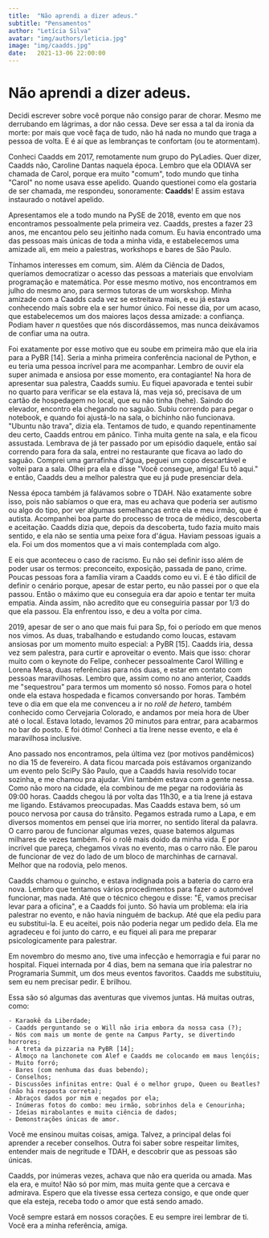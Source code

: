 ```yaml
---
title:  "Não aprendi a dizer adeus."
subtitle: "Pensamentos"
author: "Letícia Silva"
avatar: "img/authors/leticia.jpg"
image: "img/caadds.jpg"
date:   2021-13-06 22:00:00
---
```


# Não aprendi a dizer adeus.

Decidi escrever sobre você porque não consigo parar de chorar. Mesmo me derrubando em lágrimas, a dor não cessa. Deve ser essa a tal da ironia da morte: por mais que você faça de tudo, não há nada no mundo que traga a pessoa de volta. E é aí que as lembranças te confortam (ou te atormentam).

Conheci Caadds em 2017, remotamente num grupo do PyLadies. Quer dizer, Caadds não, Caroline Dantas naquela época. Lembro que ela ODIAVA ser chamada de Carol, porque era muito "comum", todo mundo que tinha "Carol" no nome usava esse apelido. Quando questionei como ela gostaria de ser chamada, me respondeu, sonoramente: **Caadds**! E assim estava instaurado o notável apelido.

Apresentamos ele a todo mundo na PySE de 2018, evento em que nos encontramos pessoalmente pela primeira vez. Caadds, prestes a fazer 23 anos, me encantou pelo seu jeitinho nada comum. Eu havia encontrado uma das pessoas mais únicas de toda a minha vida, e estabelecemos uma amizade ali, em meio a palestras, workshops e bares de São Paulo.

Tínhamos interesses em comum, sim. Além da Ciência de Dados, queríamos democratizar o acesso das pessoas a materiais que envolviam programação e matemática. Por esse mesmo motivo, nos encontramos em julho do mesmo ano, para sermos tutoras de um worskshop. Minha amizade com a Caadds cada vez se estreitava mais, e eu já estava conhecendo mais sobre ela e ser humor único. Foi nesse dia, por um acaso, que estabelecemos um dos maiores laços dessa amizade: a confiança. Podiam haver *n* questões que nós discordássemos, mas nunca deixávamos de confiar uma na outra.

Foi exatamente por esse motivo que eu soube em primeira mão que ela iria para a PyBR [14]. Seria a minha primeira conferência nacional de Python, e eu teria uma pessoa incrível para me acompanhar. Lembro de ouvir ela super animada e ansiosa por esse momento, era contagiante! Na hora de apresentar sua palestra, Caadds sumiu. Eu fiquei apavorada e tentei subir no quarto para verificar se ela estava lá, mas veja só, precisava de um cartão de hospedagem no local, que eu não tinha (hehe). Saindo do elevador, encontro ela chegando no saguão. Subiu correndo para pegar o notebook, e quando foi ajustá-lo na sala, o bichinho não funcionava. "Ubuntu não trava", dizia ela. Tentamos de tudo, e quando repentinamente deu certo, Caadds entrou em pânico. Tinha muita gente na sala, e ela ficou assustada. Lembrava de já ter passado por um episódio daquele, então saí correndo para fora da sala, entrei no restaurante que ficava ao lado do saguão. Comprei uma garrafinha d'água, peguei um copo descartável e voltei para a sala. Olhei pra ela e disse "Você consegue, amiga! Eu tô aqui." e então, Caadds deu a melhor palestra que eu já pude presenciar dela.

Nessa época também já falávamos sobre o TDAH. Não exatamente sobre isso, pois não sabíamos o que era, mas eu achava que poderia ser autismo ou algo do tipo, por ver algumas semelhanças entre ela e meu irmão, que é autista. Acompanhei boa parte do processo de troca de médico, descoberta e aceitação. Caadds dizia que, depois da descoberta, tudo fazia muito mais sentido, e ela não se sentia uma peixe fora d'água. Haviam pessoas iguais a ela. Foi um dos momentos que a vi mais contemplada com algo.

E eis que aconteceu o caso de racismo. Eu não sei definir isso além de poder usar os termos: preconceito, exposição, passada de pano, crime. Poucas pessoas fora a família viram a Caadds como eu vi. E é tão difícil de definir o cenário porque, apesar de estar perto, eu não passei por o que ela passou. Então o máximo que eu conseguia era dar apoio e tentar ter muita empatia. Ainda assim, não acredito que eu conseguiria passar por 1/3 do que ela passou. Ela enfrentou isso, e deu a volta por cima.

2019, apesar de ser o ano que mais fui para Sp, foi o período em que menos nos vimos. As duas, trabalhando e estudando como loucas, estavam ansiosas por um momento muito especial: a PyBR [15]. Caadds iria, dessa vez sem palestra, para curtir e aproveitar o evento. Mais que isso: chorar muito com o keynote do Felipe, conhecer pessoalmente Carol Willing e Lorena Mesa, duas referências para nós duas, e estar em contato com pessoas maravilhosas. Lembro que, assim como no ano anterior, Caadds me "sequestrou" para termos um momento só nosso. Fomos para o hotel onde ela estava hospedada e ficamos conversando por horas. Também teve o dia em que ela me convenceu a ir no *rolê de hetero*, também conhecido como Cervejaria Colorado, e andamos por meia hora de Uber até o local. Estava lotado, levamos 20 minutos para entrar, para acabarmos no bar do posto. E foi ótimo! Conheci a tia Irene nesse evento, e ela é maravilhosa inclusive.

Ano passado nos encontramos, pela última vez (por motivos pandêmicos) no dia 15 de fevereiro. A data ficou marcada pois estávamos organizando um evento pelo SciPy São Paulo, que a Caadds havia resolvido tocar sozinha, e me chamou pra ajudar. Vini também estava com a gente nessa. Como não moro na cidade, ela combinou de me pegar na rodoviária às 09:00 horas. Caadds chegou lá por volta das 11h30, e a tia Irene já estava me ligando. Estávamos preocupadas. Mas Caadds estava bem, só um pouco nervosa por causa do trânsito. Pegamos estrada rumo a Lapa, e em diversos momentos em pensei que iria morrer, no sentido literal da palavra. O carro parou de funcionar algumas vezes, quase batemos algumas milhares de vezes também. Foi o rolê mais doido da minha vida. E por incrível que pareça, chegamos vivas no evento, mas o carro não. Ele parou de funcionar de vez do lado de um bloco de marchinhas de carnaval. Melhor que na rodovia, pelo menos.

Caadds chamou o guincho, e estava indignada pois a bateria do carro era nova. Lembro que tentamos vários procedimentos para fazer o automóvel funcionar, mas nada. Até que o técnico chegou e disse: "É, vamos precisar levar para a oficina", e a Caadds foi junto. Só havia um problema: ela iria palestrar no evento, e não havia ninguém de backup. Até que ela pediu para eu substitui-la. E eu aceitei, pois não poderia negar um pedido dela. Ela me agradeceu e foi junto do carro, e eu fiquei ali para me preparar psicologicamente para palestrar. 

Em novembro do mesmo ano, tive uma infecção e hemorragia e fui parar no hospital. Fiquei internada por 4 dias, bem na semana que iria palestrar no Programaria Summit, um dos meus eventos favoritos. Caadds me substituiu, sem eu nem precisar pedir. E brilhou.

Essa são só algumas das aventuras que vivemos juntas. Há muitas outras, como:

    - Karaokê da Liberdade;  
    - Caadds perguntando se o Will não iria embora da nossa casa (?);  
    - Nós com mais um monte de gente na Campus Party, se divertindo horrores;  
    - A treta da pizzaria na PyBR [14];  
    - Almoço na lanchonete com Alef e Caadds me colocando em maus lençóis;  
    - Muito forró;  
    - Bares (com nenhuma das duas bebendo);  
    - Conselhos;  
    - Discussões infinitas entre: Qual é o melhor grupo, Queen ou Beatles? (não há resposta correta);  
    - Abraços dados por mim e negados por ela;  
    - Inúmeras fotos do combo: meu irmão, sobrinhos dela e Cenourinha;
    - Ideias mirabolantes e muita ciência de dados;    
    - Demonstrações únicas de amor.  

Você me ensinou muitas coisas, amiga. Talvez, a principal delas foi aprender a receber conselhos. Outra foi saber sobre respeitar limites, entender mais de negritude e TDAH, e descobrir que as pessoas são únicas.

Caadds, por inúmeras vezes, achava que não era querida ou amada. Mas ela era, e muito! Não só por mim, mas muita gente que a cercava e admirava. Espero que ela tivesse essa certeza consigo, e que onde quer que ela esteja, receba todo o amor que está sendo amado.

Você sempre estará em nossos corações. E eu sempre irei lembrar de ti. Você era a minha referência, amiga.